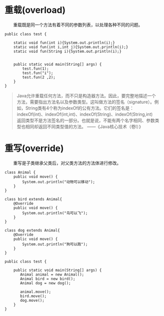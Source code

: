 # 重载(overload)  

&emsp;&emsp;重载既是同一个方法有着不同的参数列表，以处理各种不同的问题。
```
public class test {

    static void fun(int i){System.out.println(i);}
    static void fun(int i,int j){System.out.println(i);}
    static void fun(String i){System.out.println(i);}


    public static void main(String[] args) {
        test.fun(1);
        test.fun("i");
        test.fun(2 ,2);
    }
}
```

>Java允许重载任何方法，而不只是构造器方法。因此，要完整地描述一个方法，需要指出方法名以及参数类型。这叫做方法的签名（signature）。例如，String类有4个称为indexOf的公有方法。它们的签名是：indexOf(int)、indexOf(int,int)、indexOf(String)、indexOf(String,int)  
>返回类型不是方法签名的一部分。也就是说，不能有两个名字相同、参数类型也相同却返回不同类型值的方法。
>——《Java核心技术（卷Ⅰ）》

# 重写(override)  
&emsp;&emsp;重写是子类继承父类后，对父类方法的方法体进行修改。
```
class Animal {
    public void move() {
        System.out.println("动物可以移动");
    }
}

class bird extends Animal{
    @Override
    public void move() {
        System.out.println("鸟可以飞");
    }
}

class dog extends Animal{
    @Override
    public void move() {
        System.out.println("狗可以跑");
    }
}

public class test {

    public static void main(String[] args) {
       Animal animal = new Animal();
       Animal bird = new bird();
       Animal dog = new dog();

       animal.move();
       bird.move();
       dog.move();
    }
}
```